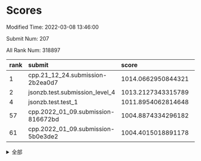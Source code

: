 # Scores

Modified Time: 2022-03-08 13:46:00

Submit Num: 207

All Rank Num: 318897

| rank |               submit               |       score        |       sigma        | pk_num |
| :--- | :--------------------------------- | :----------------- | :----------------- | :----- |
| 1    | cpp.21_12_24.submission-2b2ea0d7   | 1014.0662950844321 | 0.8240273463187466 | 6161   |
| 2    | jsonzb.test.submission_level_4     | 1013.2127343315789 | 0.8070250798581148 | 6157   |
| 4    | jsonzb.test.test_1                 | 1011.8954062814648 | 0.8036916366343089 | 6162   |
| 57   | cpp.2022_01_09.submission-816672bd | 1004.8874334296182 | 0.7175882565074427 | 6158   |
| 61   | cpp.2022_01_09.submission-5b0e3de2 | 1004.4015018891178 | 0.7139238605405726 | 6163   |


<details>
<summary>全部</summary>

| rank |                 submit                 |       score        |       sigma        | pk_num |
| :--- | :------------------------------------- | :----------------- | :----------------- | :----- |
| 1    | cpp.21_12_24.submission-2b2ea0d7       | 1014.0662950844321 | 0.8240273463187466 | 6161   |
| 2    | jsonzb.test.submission_level_4         | 1013.2127343315789 | 0.8070250798581148 | 6157   |
| 3    | gobigger.level_3.submission_level_3_19 | 1011.9638634779814 | 0.7876222099358632 | 6165   |
| 4    | jsonzb.test.test_1                     | 1011.8954062814648 | 0.8036916366343089 | 6162   |
| 5    | gobigger.level_3.submission_level_3_39 | 1011.6206979013606 | 0.756416905026191  | 6165   |
| 6    | gobigger.level_3.submission_level_3_38 | 1011.4916218987265 | 0.7854643427905618 | 6156   |
| 7    | gobigger.level_3.submission_level_3_17 | 1011.1838089243156 | 0.7648545996048178 | 6165   |
| 8    | gobigger.level_3.submission_level_3_18 | 1011.1432138238118 | 0.7858732380779831 | 6164   |
| 9    | gobigger.level_3.submission_level_3_5  | 1011.0053862514222 | 0.774518220309543  | 6160   |
| 10   | gobigger.level_3.submission_level_3_6  | 1010.9104887441571 | 0.753142084519095  | 6165   |
| 11   | gobigger.level_3.submission_level_3_27 | 1010.8280085060699 | 0.7588227620322439 | 6165   |
| 12   | gobigger.level_3.submission_level_3_47 | 1010.827723689447  | 0.7732358567190409 | 6166   |
| 13   | gobigger.level_3.submission_level_3_7  | 1010.8060407166439 | 0.7737857033867954 | 6167   |
| 14   | gobigger.level_3.submission_level_3_43 | 1010.7496257731882 | 0.7462270520993118 | 6167   |
| 15   | gobigger.level_3.submission_level_3_8  | 1010.6072820338901 | 0.746480761974167  | 6166   |
| 16   | gobigger.level_3.submission_level_3_11 | 1010.5934333504863 | 0.7464647477589997 | 6163   |
| 17   | gobigger.level_3.submission_level_3_2  | 1010.4857252322255 | 0.7476963973108612 | 6161   |
| 18   | gobigger.level_3.submission_level_3_21 | 1010.4774273699549 | 0.7615624625577684 | 6163   |
| 19   | gobigger.level_3.submission_level_3_35 | 1010.4687751310621 | 0.7881890687574572 | 6165   |
| 20   | gobigger.level_3.submission_level_3_14 | 1010.3771212609788 | 0.7702187719251997 | 6165   |
| 21   | gobigger.level_3.submission_level_3_15 | 1010.3739204075349 | 0.7466032241547145 | 6163   |
| 22   | gobigger.level_3.submission_level_3_13 | 1010.3185387544676 | 0.7763887264122766 | 6166   |
| 23   | gobigger.level_3.submission_level_3_3  | 1010.2790446797084 | 0.7614077726296928 | 6163   |
| 24   | gobigger.level_3.submission_level_3_48 | 1010.194197131229  | 0.7580505223258763 | 6166   |
| 25   | gobigger.level_3.submission_level_3_31 | 1010.1921346829602 | 0.75724740655578   | 6164   |
| 26   | gobigger.level_3.submission_level_3_37 | 1010.1845592445991 | 0.7463900261732422 | 6162   |
| 27   | gobigger.level_3.submission_level_3_20 | 1010.0012859660736 | 0.7749841526116943 | 6165   |
| 28   | gobigger.level_3.submission_level_3_46 | 1009.8694613161639 | 0.7440791394629143 | 6162   |
| 29   | gobigger.level_3.submission_level_3_45 | 1009.7500578884083 | 0.7361968380694216 | 6165   |
| 30   | gobigger.level_3.submission_level_3_49 | 1009.7499570518122 | 0.7582717322663882 | 6161   |
| 31   | gobigger.level_3.submission_level_3_10 | 1009.7310682052628 | 0.7602719352196162 | 6163   |
| 32   | gobigger.level_3.submission_level_3_24 | 1009.6922193238607 | 0.7607506928897121 | 6162   |
| 33   | gobigger.level_3.submission_level_3_26 | 1009.5160417513097 | 0.7558629411718671 | 6160   |
| 34   | gobigger.level_3.submission_level_3_41 | 1009.4624870518045 | 0.7469192689714448 | 6164   |
| 35   | gobigger.level_3.submission_level_3_33 | 1009.4114109406065 | 0.7688832837659637 | 6160   |
| 36   | gobigger.level_3.submission_level_3_32 | 1009.3922199766776 | 0.76011114350443   | 6165   |
| 37   | gobigger.level_3.submission_level_3_22 | 1009.3474916188937 | 0.7579769281466702 | 6164   |
| 38   | gobigger.level_3.submission_level_3_28 | 1009.2979939662595 | 0.7421485700949877 | 6165   |
| 39   | gobigger.level_3.submission_level_3_30 | 1009.2391247295396 | 0.7512571217786843 | 6160   |
| 40   | gobigger.level_3.submission_level_3_25 | 1009.2369035779205 | 0.7470842545948988 | 6162   |
| 41   | gobigger.level_3.submission_level_3_0  | 1009.1162324394066 | 0.7516154307083861 | 6164   |
| 42   | gobigger.level_3.submission_level_3_29 | 1009.089319958598  | 0.7379286970633488 | 6162   |
| 43   | gobigger.level_3.submission_level_3_4  | 1009.0293708653169 | 0.7510526961244733 | 6163   |
| 44   | gobigger.level_3.submission_level_3_44 | 1008.9774175579181 | 0.7773243309173061 | 6164   |
| 45   | gobigger.level_3.submission_level_3_34 | 1008.9298839603952 | 0.7386161509957807 | 6162   |
| 46   | gobigger.level_3.submission_level_3_9  | 1008.8547577802229 | 0.7557678259561488 | 6161   |
| 47   | gobigger.level_3.submission_level_3_23 | 1008.8230449637921 | 0.7336222583039825 | 6161   |
| 48   | gobigger.level_3.submission_level_3_36 | 1008.5164127686603 | 0.7435180889680564 | 6164   |
| 49   | gobigger.level_3.submission_level_3_42 | 1008.4588148695963 | 0.7364426088412296 | 6159   |
| 50   | gobigger.level_3.submission_level_3_12 | 1008.2681557378479 | 0.7244263772935249 | 6159   |
| 51   | gobigger.level_3.submission_level_3_1  | 1007.8402548558565 | 0.7388173379086375 | 6161   |
| 52   | gobigger.level_3.submission_level_3_40 | 1007.6064857105299 | 0.7373690680103651 | 6162   |
| 53   | gobigger.level_3.submission_level_3_16 | 1007.4158532699729 | 0.7327630166517081 | 6168   |
| 54   | gobigger.level_1.submission_level_1_46 | 1005.5235687261313 | 0.7231841785464561 | 6162   |
| 55   | gobigger.level_1.submission_level_1_22 | 1005.391346608144  | 0.7181670083210301 | 6156   |
| 56   | gobigger.level_1.submission_level_1_6  | 1005.3406218056858 | 0.7415370879767412 | 6161   |
| 57   | cpp.2022_01_09.submission-816672bd     | 1004.8874334296182 | 0.7175882565074427 | 6158   |
| 58   | gobigger.level_1.submission_level_1_38 | 1004.628582112643  | 0.7222793429467586 | 6162   |
| 59   | gobigger.level_1.submission_level_1_1  | 1004.4174107505039 | 0.7223212830727941 | 6157   |
| 60   | gobigger.level_1.submission_level_1_37 | 1004.4138287821291 | 0.7382289516308164 | 6158   |
| 61   | cpp.2022_01_09.submission-5b0e3de2     | 1004.4015018891178 | 0.7139238605405726 | 6163   |
| 62   | gobigger.level_1.submission_level_1_29 | 1004.3994939030846 | 0.7047716107202459 | 6162   |
| 63   | gobigger.level_1.submission_level_1_21 | 1004.347567642393  | 0.7146544998545994 | 6160   |
| 64   | gobigger.level_1.submission_level_1_4  | 1004.0806742017118 | 0.707120228933126  | 6166   |
| 65   | gobigger.level_1.submission_level_1_49 | 1004.0446132618583 | 0.7238646010772091 | 6161   |
| 66   | gobigger.level_1.submission_level_1_34 | 1003.968865465948  | 0.7177787477746868 | 6161   |
| 67   | gobigger.level_1.submission_level_1_33 | 1003.9550862033345 | 0.7154633727676842 | 6158   |
| 68   | gobigger.level_1.submission_level_1_13 | 1003.7430999402151 | 0.7102953365627961 | 6166   |
| 69   | gobigger.level_1.submission_level_1_17 | 1003.7272352822005 | 0.7242514888832574 | 6162   |
| 70   | gobigger.level_1.submission_level_1_24 | 1003.7181633284116 | 0.7247115174298695 | 6163   |
| 71   | gobigger.level_1.submission_level_1_32 | 1003.7134540062926 | 0.7151310220737046 | 6163   |
| 72   | gobigger.level_1.submission_level_1_16 | 1003.69209163314   | 0.7244116291446137 | 6161   |
| 73   | gobigger.level_1.submission_level_1_5  | 1003.6700224324612 | 0.7075566500008997 | 6160   |
| 74   | gobigger.level_1.submission_level_1_3  | 1003.6382885636958 | 0.7057453100281598 | 6163   |
| 75   | gobigger.level_1.submission_level_1_26 | 1003.5789370676221 | 0.7239838606132117 | 6164   |
| 76   | gobigger.level_1.submission_level_1_25 | 1003.553628528928  | 0.7231614878008961 | 6159   |
| 77   | gobigger.level_1.submission_level_1_19 | 1003.5140537753772 | 0.704391656388172  | 6158   |
| 78   | gobigger.level_1.submission_level_1_2  | 1003.4660303928861 | 0.7144593486164932 | 6159   |
| 79   | gobigger.level_1.submission_level_1_48 | 1003.439591863789  | 0.7096567773171109 | 6164   |
| 80   | gobigger.level_1.submission_level_1_40 | 1003.4086774168723 | 0.7032550373885218 | 6166   |
| 81   | gobigger.level_1.submission_level_1_14 | 1003.3780581461856 | 0.7041590178562749 | 6159   |
| 82   | gobigger.level_1.submission_level_1_11 | 1003.3287624917385 | 0.7226440269220183 | 6167   |
| 83   | gobigger.level_1.submission_level_1_8  | 1003.2969134036495 | 0.72737159359112   | 6159   |
| 84   | gobigger.level_1.submission_level_1_39 | 1003.2346042481139 | 0.7302598614516264 | 6163   |
| 85   | gobigger.level_1.submission_level_1_7  | 1003.2155980312846 | 0.7206831495227127 | 6163   |
| 86   | gobigger.level_1.submission_level_1_12 | 1003.1817157472652 | 0.711834782719869  | 6159   |
| 87   | gobigger.level_1.submission_level_1_47 | 1003.172918419332  | 0.7031599316463545 | 6157   |
| 88   | gobigger.level_1.submission_level_1_28 | 1003.0838391747025 | 0.7236240212586861 | 6161   |
| 89   | gobigger.level_1.submission_level_1_35 | 1002.9232520559257 | 0.710595431082501  | 6163   |
| 90   | gobigger.level_1.submission_level_1_30 | 1002.89737179347   | 0.7238600795506192 | 6161   |
| 91   | gobigger.level_1.submission_level_1_18 | 1002.6404594802665 | 0.7179854487313553 | 6164   |
| 92   | gobigger.level_1.submission_level_1_42 | 1002.6127973715912 | 0.7184396795084883 | 6162   |
| 93   | gobigger.level_1.submission_level_1_15 | 1002.5955719009254 | 0.7064538017441884 | 6165   |
| 94   | gobigger.level_1.submission_level_1_44 | 1002.5423317447031 | 0.716789314927281  | 6161   |
| 95   | gobigger.level_1.submission_level_1_45 | 1002.5018125405735 | 0.7331919926305424 | 6166   |
| 96   | gobigger.level_1.submission_level_1_31 | 1002.4273354129239 | 0.7125721492292584 | 6161   |
| 97   | gobigger.level_1.submission_level_1_36 | 1002.4021233975715 | 0.7054244871369207 | 6167   |
| 98   | gobigger.level_1.submission_level_1_43 | 1002.3319821818757 | 0.72738849853001   | 6164   |
| 99   | gobigger.level_1.submission_level_1_27 | 1002.3040800070744 | 0.703493757456091  | 6165   |
| 100  | gobigger.level_1.submission_level_1_0  | 1002.160698407265  | 0.7149809021519064 | 6166   |
| 101  | gobigger.level_1.submission_level_1_23 | 1002.1150922338722 | 0.7102584777580109 | 6161   |
| 102  | gobigger.level_1.submission_level_1_10 | 1001.9534228600401 | 0.7186559825252004 | 6163   |
| 103  | gobigger.level_1.submission_level_1_9  | 1001.9485685018634 | 0.718917445132948  | 6162   |
| 104  | gobigger.level_1.submission_level_1_20 | 1001.9423561870631 | 0.7264980062250144 | 6161   |
| 105  | gobigger.level_1.submission_level_1_41 | 1001.1881149542437 | 0.7100498185159495 | 6162   |
| 106  | gobigger.random.submission_random_0    | 997.7961147842415  | 0.7167743238560458 | 6164   |
| 107  | gobigger.random.submission_random_23   | 997.444376897759   | 0.7091125074054512 | 6162   |
| 108  | gobigger.random.submission_random_36   | 997.346110560103   | 0.7148603801768032 | 6165   |
| 109  | gobigger.random.submission_random_20   | 997.1205218764733  | 0.7112166902163931 | 6166   |
| 110  | gobigger.random.submission_random_17   | 997.0338860056413  | 0.7124321424432849 | 6163   |
| 111  | gobigger.random.submission_random_26   | 996.7056838426107  | 0.7055559982703459 | 6163   |
| 112  | gobigger.random.submission_random_3    | 996.6063862668291  | 0.698359387036047  | 6166   |
| 113  | gobigger.random.submission_random_5    | 996.6037047654895  | 0.700011009202917  | 6161   |
| 114  | gobigger.random.submission_random_28   | 996.5318476243451  | 0.7035510369967449 | 6164   |
| 115  | gobigger.random.submission_random_21   | 996.5298717467555  | 0.7166802741854476 | 6166   |
| 116  | gobigger.random.submission_random_10   | 996.5160654113083  | 0.6987217692575763 | 6163   |
| 117  | gobigger.random.submission_random_32   | 996.4994970455049  | 0.7167242085431582 | 6163   |
| 118  | gobigger.random.submission_random_18   | 996.4957537782694  | 0.7225201302610375 | 6162   |
| 119  | gobigger.random.submission_random_2    | 996.3976835329879  | 0.7131933221290541 | 6160   |
| 120  | gobigger.random.submission_random_42   | 996.3951047519178  | 0.7125956742025349 | 6158   |
| 121  | gobigger.random.submission_random_41   | 996.3925355522599  | 0.7139974164847771 | 6161   |
| 122  | gobigger.random.submission_random_38   | 996.3212026991853  | 0.7117635496376731 | 6161   |
| 123  | gobigger.random.submission_random_1    | 996.271349939354   | 0.7032111439079715 | 6162   |
| 124  | gobigger.random.submission_random_15   | 996.215519471736   | 0.7112852647377473 | 6165   |
| 125  | gobigger.random.submission_random_19   | 996.1878133119959  | 0.7270233281221842 | 6158   |
| 126  | gobigger.random.submission_random_37   | 996.1850261515564  | 0.7100804411263477 | 6158   |
| 127  | gobigger.random.submission_random_24   | 996.1846507006085  | 0.7111411304673598 | 6160   |
| 128  | gobigger.random.submission_random_46   | 996.1458901270554  | 0.7111137934314159 | 6163   |
| 129  | gobigger.random.submission_random_4    | 996.1436515808145  | 0.7135884916684585 | 6162   |
| 130  | gobigger.random.submission_random_30   | 996.0871288002794  | 0.7010512446819726 | 6162   |
| 131  | gobigger.random.submission_random_16   | 995.9821942348563  | 0.7237614155856664 | 6160   |
| 132  | gobigger.random.submission_random_31   | 995.9762270052593  | 0.7041419256806696 | 6163   |
| 133  | gobigger.random.submission_random_13   | 995.91825737827    | 0.7119334601975439 | 6163   |
| 134  | gobigger.random.submission_random_22   | 995.8857936641251  | 0.7009289721136125 | 6163   |
| 135  | gobigger.random.submission_random_25   | 995.8721106121533  | 0.7100124778500678 | 6163   |
| 136  | gobigger.random.submission_random_12   | 995.8610099962937  | 0.718876105472869  | 6160   |
| 137  | gobigger.random.submission_random_29   | 995.8461131237586  | 0.7141034462123989 | 6163   |
| 138  | gobigger.random.submission_random_34   | 995.8309371164775  | 0.7059812169667785 | 6168   |
| 139  | gobigger.random.submission_random_6    | 995.7608785160506  | 0.721852238977545  | 6161   |
| 140  | gobigger.random.submission_random_11   | 995.6737544594922  | 0.7004884387458747 | 6165   |
| 141  | gobigger.random.submission_random_40   | 995.6558658560461  | 0.7004624786476875 | 6160   |
| 142  | gobigger.random.submission_random_8    | 995.6455731726559  | 0.7203820066175264 | 6165   |
| 143  | gobigger.random.submission_random_47   | 995.5486642631763  | 0.7168051792711178 | 6163   |
| 144  | gobigger.random.submission_random_39   | 995.5066989288164  | 0.7138103288663777 | 6164   |
| 145  | gobigger.random.submission_random_43   | 995.4802726688889  | 0.7295566742041357 | 6162   |
| 146  | gobigger.random.submission_random_27   | 995.1165525063063  | 0.7247300322810154 | 6163   |
| 147  | gobigger.random.submission_random_14   | 995.098309409246   | 0.6969050150491303 | 6161   |
| 148  | gobigger.random.submission_random_48   | 995.09655868036    | 0.7177664773064267 | 6161   |
| 149  | gobigger.random.submission_random_7    | 995.0219577185958  | 0.7217929807318207 | 6163   |
| 150  | gobigger.random.submission_random_44   | 994.8477215344222  | 0.7110335428418022 | 6163   |
| 151  | gobigger.random.submission_random_45   | 994.7307858010003  | 0.6978643220786327 | 6161   |
| 152  | gobigger.random.submission_random_33   | 994.6362885585565  | 0.7046177183849459 | 6164   |
| 153  | gobigger.random.submission_random_49   | 994.6356737188595  | 0.7039582888999671 | 6161   |
| 154  | gobigger.level_2.submission_level_2_42 | 994.22528540946    | 0.7311128525934494 | 6166   |
| 155  | gobigger.level_2.submission_level_2_14 | 994.1981090160324  | 0.7338207104824329 | 6157   |
| 156  | gobigger.random.submission_random_35   | 994.1809447840775  | 0.7240587635026424 | 6163   |
| 157  | gobigger.level_2.submission_level_2_10 | 993.7253560691997  | 0.7398062500160582 | 6160   |
| 158  | gobigger.random.submission_random_9    | 993.7148363918724  | 0.7421885252698788 | 6158   |
| 159  | gobigger.level_2.submission_level_2_25 | 993.6084110124062  | 0.7376544627252781 | 6162   |
| 160  | gobigger.level_2.submission_level_2_38 | 993.6079340767868  | 0.7325874205531968 | 6159   |
| 161  | gobigger.level_2.submission_level_2_3  | 993.224608650558   | 0.7423701194269371 | 6164   |
| 162  | gobigger.level_2.submission_level_2_27 | 993.1783209703362  | 0.7364313606722352 | 6166   |
| 163  | gobigger.level_2.submission_level_2_15 | 993.0107342514636  | 0.7259515514515603 | 6161   |
| 164  | gobigger.level_2.submission_level_2_30 | 992.9167753662229  | 0.7431974747846435 | 6159   |
| 165  | gobigger.level_2.submission_level_2_9  | 992.8495226267917  | 0.7587234759382889 | 6166   |
| 166  | gobigger.level_2.submission_level_2_44 | 992.8329009170967  | 0.7418147415945117 | 6161   |
| 167  | gobigger.level_2.submission_level_2_49 | 992.8177520209224  | 0.7394527511807009 | 6165   |
| 168  | gobigger.level_2.submission_level_2_37 | 992.7994832100245  | 0.7445765267572722 | 6158   |
| 169  | gobigger.level_2.submission_level_2_43 | 992.7550558062728  | 0.7423070522669979 | 6161   |
| 170  | gobigger.level_2.submission_level_2_32 | 992.7487850426991  | 0.7430695550059743 | 6160   |
| 171  | gobigger.level_2.submission_level_2_20 | 992.7047924519107  | 0.7386375523639145 | 6163   |
| 172  | gobigger.level_2.submission_level_2_2  | 992.6346735006398  | 0.7366264659003379 | 6158   |
| 173  | gobigger.level_2.submission_level_2_7  | 992.5997059455498  | 0.7485859706145294 | 6164   |
| 174  | gobigger.level_2.submission_level_2_21 | 992.5318550899747  | 0.7295416434870499 | 6167   |
| 175  | gobigger.level_2.submission_level_2_33 | 992.5046521166397  | 0.759160217832578  | 6163   |
| 176  | gobigger.level_2.submission_level_2_1  | 992.4932097001126  | 0.7452292074841917 | 6164   |
| 177  | gobigger.level_2.submission_level_2_48 | 992.4864552973555  | 0.7335384935949507 | 6165   |
| 178  | gobigger.level_2.submission_level_2_26 | 992.4774949216826  | 0.7486041505604036 | 6165   |
| 179  | gobigger.level_2.submission_level_2_31 | 992.36947015389    | 0.7452691835410818 | 6164   |
| 180  | gobigger.level_2.submission_level_2_13 | 992.3353666715657  | 0.7484923144435918 | 6163   |
| 181  | gobigger.level_2.submission_level_2_11 | 992.3248835342106  | 0.7241810622076381 | 6159   |
| 182  | gobigger.level_2.submission_level_2_35 | 992.2696783816709  | 0.7465873620413868 | 6163   |
| 183  | gobigger.level_2.submission_level_2_17 | 992.2058292681379  | 0.7566356731531749 | 6163   |
| 184  | gobigger.level_2.submission_level_2_40 | 992.1492914696269  | 0.7536544654832447 | 6163   |
| 185  | gobigger.level_2.submission_level_2_18 | 992.0607970375946  | 0.744902978471611  | 6162   |
| 186  | gobigger.level_2.submission_level_2_4  | 992.0090694015254  | 0.7223731156598492 | 6153   |
| 187  | gobigger.level_2.submission_level_2_5  | 991.9365952900511  | 0.7619582942312632 | 6159   |
| 188  | gobigger.level_2.submission_level_2_8  | 991.6632133645378  | 0.7555141440525316 | 6166   |
| 189  | gobigger.level_2.submission_level_2_22 | 991.640666658337   | 0.7560878032347154 | 6157   |
| 190  | gobigger.level_2.submission_level_2_28 | 991.5951222422914  | 0.7679460533086792 | 6160   |
| 191  | gobigger.level_2.submission_level_2_12 | 991.5073826333362  | 0.7387900518061816 | 6165   |
| 192  | gobigger.level_2.submission_level_2_23 | 991.4079823392028  | 0.7452485062120189 | 6163   |
| 193  | gobigger.level_2.submission_level_2_29 | 991.3271974511744  | 0.7676530715579013 | 6160   |
| 194  | gobigger.level_2.submission_level_2_41 | 991.2554216290092  | 0.7486698046340216 | 6162   |
| 195  | gobigger.level_2.submission_level_2_36 | 991.2295341778281  | 0.7597304474600994 | 6162   |
| 196  | gobigger.level_2.submission_level_2_47 | 991.2129798100696  | 0.7489603624720924 | 6160   |
| 197  | gobigger.level_2.submission_level_2_46 | 991.183521144449   | 0.7925730729482484 | 6163   |
| 198  | gobigger.level_2.submission_level_2_16 | 991.163215967245   | 0.7752968940971788 | 6162   |
| 199  | gobigger.level_2.submission_level_2_45 | 991.1603714155736  | 0.7646809723906496 | 6160   |
| 200  | gobigger.level_2.submission_level_2_6  | 991.0774690766519  | 0.775485630895198  | 6161   |
| 201  | gobigger.level_2.submission_level_2_34 | 991.0204926816507  | 0.7721179698618625 | 6165   |
| 202  | gobigger.level_2.submission_level_2_39 | 991.0095873372564  | 0.7487648931105061 | 6161   |
| 203  | gobigger.level_2.submission_level_2_24 | 990.9961490110438  | 0.7452426502013751 | 6161   |
| 204  | gobigger.level_2.submission_level_2_0  | 990.9893042187767  | 0.753058564611177  | 6160   |
| 205  | gobigger.level_2.submission_level_2_19 | 990.8721754263086  | 0.7571277198843999 | 6162   |
| 206  | gobigger.none.submission_none_0        | 978.5307799777805  | 1.3248265283223837 | 6165   |
| 207  | gobigger.none.submission_none_1        | 976.7221834652438  | 1.2841031034015908 | 6159   |

</details>
